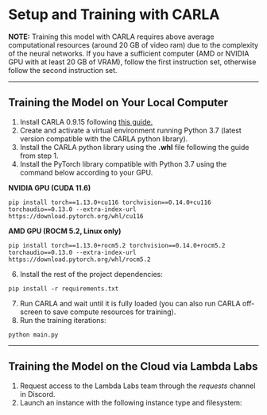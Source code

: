 # Setup and Training with CARLA

**NOTE:** Training this model with CARLA requires above average computational resources (around 20 GB of video ram) due to the complexity of the neural networks. If you have a sufficient computer (AMD or NVIDIA GPU with at least 20 GB of VRAM), follow the first instruction set, otherwise follow the second instruction set.

---
## Training the Model on Your Local Computer

1. Install CARLA 0.9.15 following [this guide.](https://carla.readthedocs.io/en/latest/start_quickstart/#b-package-installation)
2. Create and activate a virtual environment running Python 3.7 (latest version compatible with the CARLA python library).
4. Install the CARLA python library using the **.whl** file following the guide from step 1.
5. Install the PyTorch library compatible with Python 3.7 using the command below according to your GPU.

**NVIDIA GPU (CUDA 11.6)**
```
pip install torch==1.13.0+cu116 torchvision==0.14.0+cu116 torchaudio==0.13.0 --extra-index-url https://download.pytorch.org/whl/cu116
```
**AMD GPU (ROCM 5.2, Linux only)**
```
pip install torch==1.13.0+rocm5.2 torchvision==0.14.0+rocm5.2 torchaudio==0.13.0 --extra-index-url https://download.pytorch.org/whl/rocm5.2
```

6. Install the rest of the project dependencies:
```
pip install -r requirements.txt
```

7. Run CARLA and wait until it is fully loaded (you can also run CARLA off-screen to save compute resources for training).
8. Run the training iterations:
```
python main.py
```

---
## Training the Model on the Cloud via Lambda Labs
1. Request access to the Lambda Labs team through the *requests* channel in Discord.
2. Launch an instance with the following instance type and filesystem:
